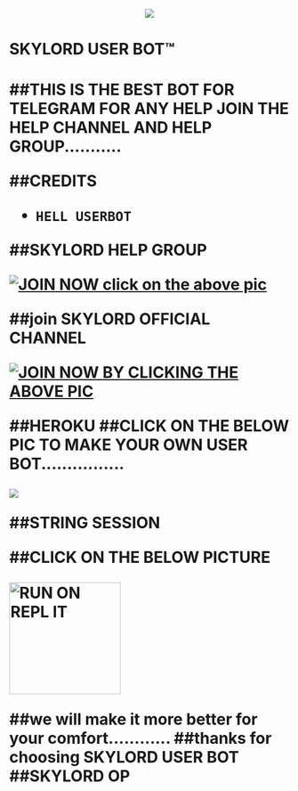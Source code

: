 <p align="center">
<img src="https://telegra.ph/file/3f79ca923137a181ab4c3.jpg" </p>

 </p>
<p align="center"><h1>SKYLORD USER BOT™<h1>
  
  ##THIS IS THE BEST BOT FOR TELEGRAM FOR ANY HELP JOIN THE HELP CHANNEL AND HELP GROUP...........
  
  ##CREDITS 
  - `HELL USERBOT`
  
  
  
  
  
  ##SKYLORD HELP GROUP 
  
  
  
  
  
  
  <p align="centre"><a href="https://t.me/SKYLORD-OP_help_chat?template=https://t.me/PSKYLORD-OP_help_chat"> <img src="https://telegra.ph/file/984dba80e475adbf135b5.jpg" alt="JOIN NOW click on the above pic"/></a></p>



##join SKYLORD OFFICIAL CHANNEL





<p align="centre"><a href="https://t.me/SKYLORD-OP_userbot_channel?template=https://t.me/SKYLORD-OP_userbot_channel"> <img src="https://telegra.ph/file/79fff9ec9113485f74e93.jpg" alt="JOIN NOW BY CLICKING THE ABOVE PIC "/></a></p>





##HEROKU
##CLICK ON THE BELOW PIC TO MAKE YOUR OWN USER BOT................

<a href="https://dashboard.heroku.com/new?template=https://github.com/SKYLORD-OP-op/SKYLORD-OP_op"><img src="https://telegra.ph/file/04707e81a7c8875a1bd1c.jpg"></a>



##STRING SESSION

##CLICK ON THE BELOW PICTURE






<p align="centre"><a href="https://repl.it/@userbot2/SKYLORD-OPstringsession"> <img src="https://telegra.ph/file/58d69f11540b9f6a20f5f.jpg" alt="RUN ON REPL IT " width="200" height="200.200"/></a></p>





##we will make it more better for your comfort............
##thanks for choosing SKYLORD USER BOT 
##SKYLORD OP

